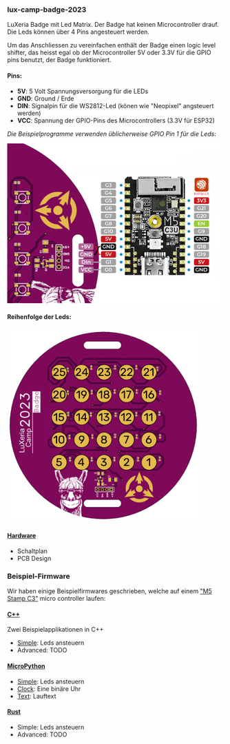### lux-camp-badge-2023

LuXeria Badge mit Led Matrix.
Der Badge hat keinen Microcontroller drauf. Die Leds können über 4 Pins angesteuert werden.

Um das Anschliessen zu vereinfachen enthält der Badge einen logic level shifter, das heisst egal ob der Microcontroller 5V oder 3.3V für die GPIO pins benutzt, der Badge funktioniert.

#### Pins:
 * **5V**: 5 Volt Spannungsversorgung für die LEDs
 * **GND**: Ground / Erde
 * **DIN**: Signalpin für die WS2812-Led (könen wie "Neopixel" angsteuert werden)
 * **VCC**: Spannung der GPIO-Pins des Microcontrollers (3.3V für ESP32)

*Die Beispielprogramme verwenden üblicherweise GPIO Pin 1 für die Leds:*

![Schema für Pinout in Beispielprogrammen](Hardware/PinoutExample.png)

#### Reihenfolge der Leds:
<img src="Hardware/LEDOrder.png" height=450></img>

#### [Hardware](Hardware/README.md)
 * Schaltplan
 * PCB Design

### Beispiel-Firmware

Wir haben einige Beispielfirmwares geschrieben, welche auf einem ["M5 Stamp C3"](https://docs.m5stack.com/en/core/stamp_c3) micro controller laufen:

#### [C++](CPP/README.md)

Zwei Beispielapplikationen in C++

  * [Simple](CPP/Simple/): Leds ansteuern
  * Advanced: TODO

#### [MicroPython](MicroPython/README.md)

  * [Simple](MicroPython/Simple/): Leds ansteuern
  * [Clock](MicroPython/Clock/): Eine binäre Uhr
  * [Text](MicroPython/Text/): Lauftext


#### [Rust](Rust/README.md)

  * Simple: Leds ansteuern
  * Advanced: TODO
